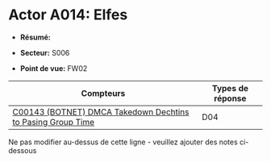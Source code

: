 # Actor A014: Elfes

* **Résumé:**

* **Secteur:** S006

* **Point de vue:** FW02


|Compteurs |Types de réponse |
|-------- |-------------- |
|[C00143 (BOTNET) DMCA Takedown Dechtins to Pasing Group Time](../../generated_pages/counters/C00143.md) |D04 |


Ne pas modifier au-dessus de cette ligne - veuillez ajouter des notes ci-dessous